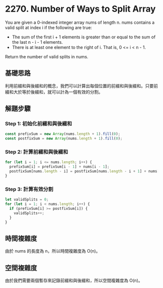 # 2270. Number of Ways to Split Array

You are given a 0-indexed integer array nums of length n.
nums contains a valid split at index i if the following are true:

* The sum of the first i + 1 elements is greater than or equal to the sum of the last n - i - 1 elements.
* There is at least one element to the right of i. That is, 0 <= i < n - 1.
  
Return the number of valid splits in nums.

## 基礎思路
利用前綴和與後綴和的概念，我們可以計算出每個位置的前綴和與後綴和。只要前綴和大於等於後綴和，就可以計為一個有效的分割。

## 解題步驟

### Step 1: 初始化前綴和與後綴和

```ts
const prefixSum = new Array(nums.length + 1).fill(0);
const postfixSum = new Array(nums.length + 1).fill(0);
```

### Step 2: 計算前綴和與後綴和

```ts
for (let i = 1; i <= nums.length; i++) {
  prefixSum[i] = prefixSum[i - 1] + nums[i - 1];
  postfixSum[nums.length - i] = postfixSum[nums.length - i + 1] + nums[nums.length - i];
}
```

### Step 3: 計算有效分割

```ts
let validSplits = 0;
for (let i = 1; i < nums.length; i++) {
  if (prefixSum[i] >= postfixSum[i]) {
    validSplits++;
  }
}
```

## 時間複雜度
由於 nums 的長度為 n，所以時間複雜度為 O(n)。

## 空間複雜度
由於我們需要兩個暫存來記錄前綴和與後綴和，所以空間複雜度為 O(n)。